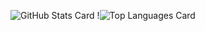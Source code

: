 ![GitHub Stats Card](https://github-readme-stats.vercel.app/api?username=tomori24&count_private=true&show_icons=true&theme=dark&theme=dark)
!![Top Languages Card](https://github-readme-stats.vercel.app/api/top-langs/?username=tomori24&count_private=true&theme=dark)
